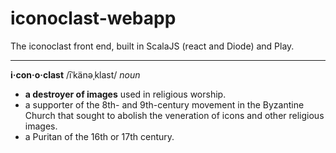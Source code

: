# iconoclast-webapp

The iconoclast front end, built in ScalaJS (react and Diode) and Play.

----
**i·con·o·clast**  /īˈkänəˌklast/
*noun*
- **a destroyer of images** used in religious worship.
- a supporter of the 8th- and 9th-century movement in the Byzantine Church that sought to abolish the veneration of icons and other religious images.
- a Puritan of the 16th or 17th century.